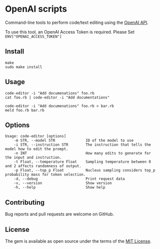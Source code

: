 # OpenAI scripts

Command-line tools to perform code/text editing using the [OpenAI API](https://platform.openai.com/docs/api-reference/edits).

To use this tool, an OpenAI Access Token is required.
Please Set `ENV["OPENAI_ACCESS_TOKEN"]`

## Install

```
make
sudo make install
```

## Usage

```
code-editor -i "Add documenations" foo.rb
cat foo.rb | code-editor -i "Add documentations"
```

```
code-editor -i "Add documenations" foo.rb > bar.rb
meld foo.rb bar.rb
```

## Options

```
Usage: code-editor [options]
    -m STR, --model STR              ID of the model to use
    -i STR, --instruction STR        The instruction that tells the model how to edit the prompt.
    -n INT                           How many edits to generate for the input and instruction.
    -t Float, --temperature Float    Sampling temperature between 0 and 2 affects randomness of output.
    -p Float, --top_p Float          Nucleus sampling considers top_p probability mass for token selection.
    -d, --debug                      Print request data
    -v, --version                    Show version
    -h, --help                       Show help
```



## Contributing

Bug reports and pull requests are welcome on GitHub.

## License

The gem is available as open source under the terms of the [MIT License](https://opensource.org/licenses/MIT).